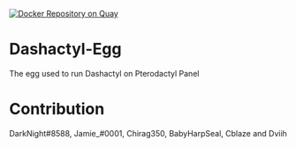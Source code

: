 [![Docker Repository on Quay](https://quay.io/repository/jamiegrimwood/dashactyl-egg/status "Docker Repository on Quay")](https://quay.io/repository/jamiegrimwood/dashactyl-egg)

# Dashactyl-Egg
The egg used to run Dashactyl on Pterodactyl Panel

# Contribution

DarkNight#8588, Jamie_#0001, Chirag350, BabyHarpSeal, Cblaze and Dviih
